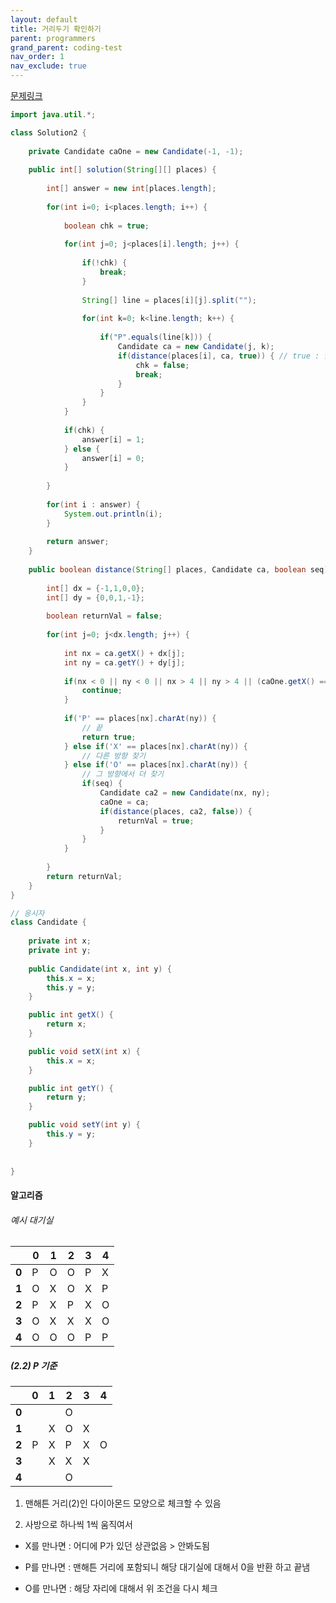 ```yaml
---
layout: default
title: 거리두기 확인하기
parent: programmers
grand_parent: coding-test
nav_order: 1
nav_exclude: true
---
```


[문제링크](https://school.programmers.co.kr/learn/courses/30/lessons/81302)


```java
import java.util.*;

class Solution2 { 
	
	private Candidate caOne = new Candidate(-1, -1);
	
    public int[] solution(String[][] places) {
    	
        int[] answer = new int[places.length];
        
        for(int i=0; i<places.length; i++) {
    		
    		boolean chk = true;
    		
	        for(int j=0; j<places[i].length; j++) {
	        	
	        	if(!chk) {
	        		break;
	        	}
	        	
	        	String[] line = places[i][j].split("");
	        	
	        	for(int k=0; k<line.length; k++) {
	        		
	        		if("P".equals(line[k])) {
	        			Candidate ca = new Candidate(j, k); 
	        			if(distance(places[i], ca, true)) {	// true : 안맞음
	        				chk = false;
	        				break;
	        			}
	        		}
	        	}
	        }
	        
	        if(chk) {
	        	answer[i] = 1;
	        } else {
	        	answer[i] = 0;
	        }
	        
        }
    	
    	for(int i : answer) {
    		System.out.println(i);
    	}
    	
        return answer;
    }
    
    public boolean distance(String[] places, Candidate ca, boolean seq) {
    	
    	int[] dx = {-1,1,0,0};
    	int[] dy = {0,0,1,-1};
    	
    	boolean returnVal = false;
    	
		for(int j=0; j<dx.length; j++) {
			
			int nx = ca.getX() + dx[j];
			int ny = ca.getY() + dy[j];
			
			if(nx < 0 || ny < 0 || nx > 4 || ny > 4 || (caOne.getX() == nx && caOne.getY() == ny)) {
				continue;
			}
			
			if('P' == places[nx].charAt(ny)) {
				// 끝
				return true;
			} else if('X' == places[nx].charAt(ny)) {
				// 다른 방향 찾기
			} else if('O' == places[nx].charAt(ny)) {
				// 그 방향에서 더 찾기
				if(seq) {
					Candidate ca2 = new Candidate(nx, ny);
					caOne = ca;
					if(distance(places, ca2, false)) {
						returnVal = true;
					}
				}
			}
			
		}
		return returnVal;
    }
}

// 응시자
class Candidate {
	
	private int x;
	private int y;
	
	public Candidate(int x, int y) {
		this.x = x;
		this.y = y;
	}

	public int getX() {
		return x;
	}

	public void setX(int x) {
		this.x = x;
	}

	public int getY() {
		return y;
	}

	public void setY(int y) {
		this.y = y;
	}
	
	
}
```





#### 알고리즘

###### 예시 대기실

|       | 0    | 1    | 2    | 3    | 4    |
| ----- | ---- | ---- | ---- | ---- | ---- |
| **0** | P    | O    | O    | P    | X    |
| **1** | O    | X    | O    | X    | P    |
| **2** | P    | X    | P    | X    | O    |
| **3** | O    | X    | X    | X    | O    |
| **4** | O    | O    | O    | P    | P    |

##### (2.2) P 기준

|       | 0    | 1    | 2    | 3    | 4    |
| ----- | ---- | ---- | ---- | ---- | ---- |
| **0** |      |      | O    |      |      |
| **1** |      | X    | O    | X    |      |
| **2** | P    | X    | P    | X    | O    |
| **3** |      | X    | X    | X    |      |
| **4** |      |      | O    |      |      |

1. 맨해튼 거리(2)인 다이아몬드 모양으로 체크할 수 있음

2. 사방으로 하나씩 1씩 움직여서

- X를 만나면 : 어디에 P가 있던 상관없음 > 안봐도됨

- P를 만나면 : 맨해튼 거리에 포함되니 해당 대기실에 대해서 0을 반환 하고 끝냄

- O를 만나면 : 해당 자리에 대해서 위 조건을 다시 체크

